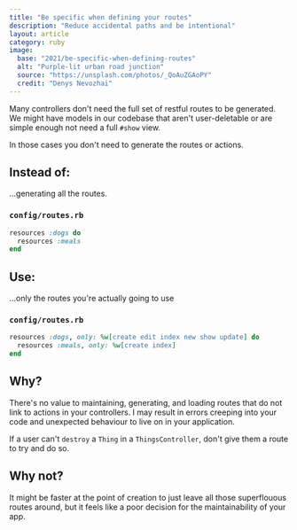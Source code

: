 ```yaml
---
title: "Be specific when defining your routes"
description: "Reduce accidental paths and be intentional"
layout: article
category: ruby
image:
  base: "2021/be-specific-when-defining-routes"
  alt: "Purple-lit urban road junction"
  source: "https://unsplash.com/photos/_QoAuZGAoPY"
  credit: "Denys Nevozhai"
---
```


Many controllers don't need the full set of restful routes to be generated. We might have models in our codebase that aren't user-deletable or are simple enough not need a full `#show` view.

In those cases you don't need to generate the routes or actions.


## Instead of:

...generating all the routes.

### `config/routes.rb`

```ruby
resources :dogs do
  resources :meals
end
```


## Use:

...only the routes you're actually going to use

### `config/routes.rb`

```ruby
resources :dogs, only: %w[create edit index new show update] do
  resources :meals, only: %w[create index]
end
```


## Why?

There's no value to maintaining, generating, and loading routes that do not link to actions in your controllers. I may result in errors creeping into your code and unexpected behaviour to live on in your application.

If a user can't `destroy` a `Thing` in a `ThingsController`, don't give them a route to try and do so.


## Why not?

It might be faster at the point of creation to just leave all those superflouous routes around, but it feels like a poor decision for the maintainability of your app.
